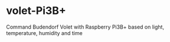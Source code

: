 # volet-Pi3B+

Command Budendorf Volet with Raspberry Pi3B+ based on light, temperature, humidity and time
